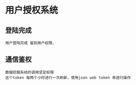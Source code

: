 # 用户授权系统



## 登陆完成
    用户登陆完成 鉴别用户权限，
    
## 通信鉴权

    数据挖掘系统的调用坚定权限
    这个token 每两个小时进行一次刷新，使用json web token 来进行操作
